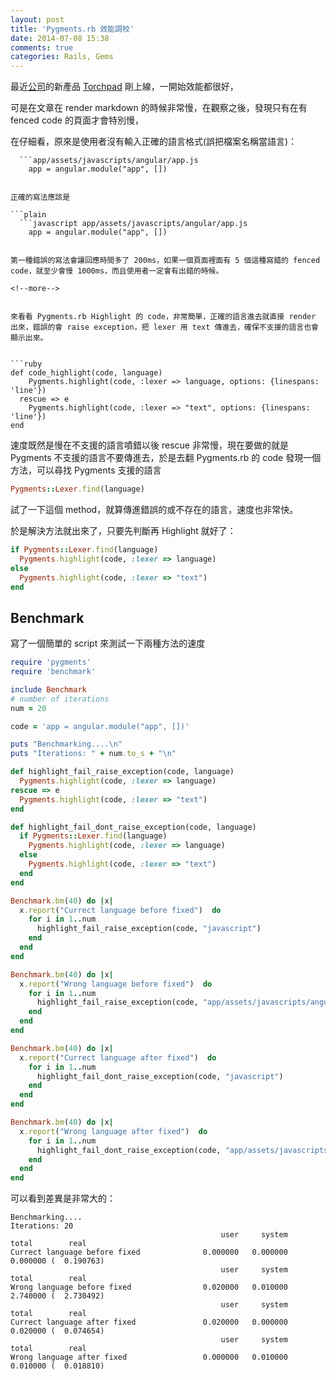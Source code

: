 ```yaml
---
layout: post
title: 'Pygments.rb 效能調校'
date: 2014-07-08 15:38
comments: true
categories: Rails, Gems
---
```


最近[公司](http://osolve.com)的新產品 [Torchpad](https://torchpad.com/) 剛上線，一開始效能都很好，

可是在文章在 render markdown 的時候非常慢，在觀察之後，發現只有在有 fenced code 的頁面才會特別慢，

在仔細看，原來是使用者沒有輸入正確的語言格式(誤把檔案名稱當語言)：

```plain
  ```app/assets/javascripts/angular/app.js
    app = angular.module("app", [])
  ```
```

正確的寫法應該是

```plain
  ```javascript app/assets/javascripts/angular/app.js
    app = angular.module("app", [])
  ```
```

第一種錯誤的寫法會讓回應時間多了 200ms，如果一個頁面裡面有 5 個這種寫錯的 fenced code，就至少會慢 1000ms，而且使用者一定會有出錯的時候。

<!--more-->


來看看 Pygments.rb Highlight 的 code，非常簡單，正確的語言進去就直接 render 出來，錯誤的會 raise exception，把 lexer 用 text 傳進去，確保不支援的語言也會顯示出來。


```ruby
def code_highlight(code, language)
    Pygments.highlight(code, :lexer => language, options: {linespans: 'line'})
  rescue => e
    Pygments.highlight(code, :lexer => "text", options: {linespans: 'line'})
end
```
 
速度既然是慢在不支援的語言噴錯以後 rescue 非常慢，現在要做的就是 Pygments 不支援的語言不要傳進去，於是去翻 Pygments.rb 的 code 發現一個方法，可以尋找 Pygments 支援的語言

```ruby
Pygments::Lexer.find(language)
```

試了一下這個 method，就算傳進錯誤的或不存在的語言，速度也非常快。

於是解決方法就出來了，只要先判斷再 Highlight 就好了：

```ruby
if Pygments::Lexer.find(language)
  Pygments.highlight(code, :lexer => language)
else
  Pygments.highlight(code, :lexer => "text")
end
```

## Benchmark


寫了一個簡單的 script 來測試一下兩種方法的速度

```ruby
require 'pygments'
require 'benchmark'

include Benchmark
# number of iterations
num = 20

code = 'app = angular.module("app", [])'

puts "Benchmarking....\n"
puts "Iterations: " + num.to_s + "\n"

def highlight_fail_raise_exception(code, language)
  Pygments.highlight(code, :lexer => language)
rescue => e
  Pygments.highlight(code, :lexer => "text")
end

def highlight_fail_dont_raise_exception(code, language)
  if Pygments::Lexer.find(language)
    Pygments.highlight(code, :lexer => language)
  else
    Pygments.highlight(code, :lexer => "text")
  end
end

Benchmark.bm(40) do |x|
  x.report("Currect language before fixed")  do
    for i in 1..num
      highlight_fail_raise_exception(code, "javascript")
    end
  end
end

Benchmark.bm(40) do |x|
  x.report("Wrong language before fixed")  do
    for i in 1..num
      highlight_fail_raise_exception(code, "app/assets/javascripts/angular/app.js")
    end
  end
end

Benchmark.bm(40) do |x|
  x.report("Currect language after fixed")  do
    for i in 1..num
      highlight_fail_dont_raise_exception(code, "javascript")
    end
  end
end

Benchmark.bm(40) do |x|
  x.report("Wrong language after fixed")  do
    for i in 1..num
      highlight_fail_dont_raise_exception(code, "app/assets/javascripts/angular/app.js")
    end
  end
end
```

可以看到差異是非常大的：

```text
Benchmarking....
Iterations: 20
                                               user     system      total        real
Currect language before fixed              0.000000   0.000000   0.000000 (  0.190763)
                                               user     system      total        real
Wrong language before fixed                0.020000   0.010000   2.740000 (  2.730492)
                                               user     system      total        real
Currect language after fixed               0.020000   0.000000   0.020000 (  0.074654)
                                               user     system      total        real
Wrong language after fixed                 0.000000   0.010000   0.010000 (  0.018810)
```











